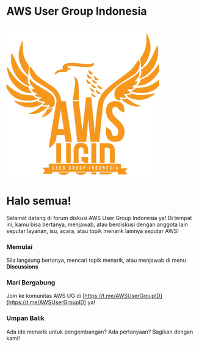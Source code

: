 # AWS User Group Indonesia


<img width="400px" src="docs/img/logo.jpeg">

<br>

# Halo semua! 

Selamat datang di forum diskusi AWS User Group Indonesia ya! Di tempat ini, kamu bisa bertanya, menjawab, atau berdiskusi dengan anggota lain seputar layanan, isu, acara, atau topik menarik lainnya seputar AWS!

### Memulai
Sila langsung bertanya, mencari topik menarik, atau menjawab di menu **Discussions**

### Mari Bergabung

Join ke komunitas AWS UG di [https://t.me/AWSUserGroupID](https://t.me/AWSUserGroupID) ya!

### Umpan Balik

Ada ide menarik untuk pengembangan? Ada pertanyaan? Bagikan dengan kami!